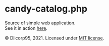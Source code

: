 # candy-catalog.php
Source of simple web application.<br>
See it in action [here](http://dirbeer203.c1.biz/candy-catalog).

©️ Diicorp95, 2021. Licensed under [MIT license](https://diicorp95.mit-license.org).
